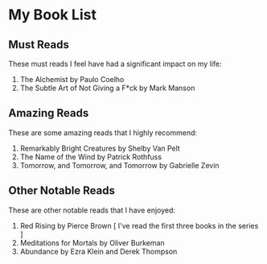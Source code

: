 # My Book List


## Must Reads

These must reads I feel have had a significant impact on my life:

1. The Alchemist by Paulo Coelho 
2. The Subtle Art of Not Giving a F*ck by Mark Manson
   
## Amazing Reads

These are some amazing reads that I highly recommend:

1. Remarkably Bright Creatures by Shelby Van Pelt
2. The Name of the Wind by Patrick Rothfuss
3. Tomorrow, and Tomorrow, and Tomorrow by Gabrielle Zevin

## Other Notable Reads
These are other notable reads that I have enjoyed:

1. Red Rising by Pierce Brown [ I've read the first three books in the series ]
2. Meditations for Mortals by Oliver Burkeman
3. Abundance by Ezra Klein and Derek Thompson